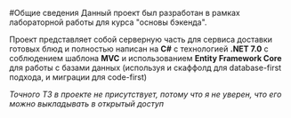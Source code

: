 #Общие сведения
Данный проект был разработан в рамках лабораторной работы для курса "основы бэкенда".  

Проект представляет собой серверную часть для сервиса доставки готовых блюд и полностью написан на **C#** с технологией **.NET 7.0** с соблюдением шаблона **MVC** и использованием **Entity Framework Core** для работы с базами данных (используя и скаффолд для database-first подхода, и миграции для code-first)

*Точного ТЗ в проекте не присутствует, потому что я не уверен, что его можно выкладывать в открытый доступ*
